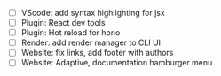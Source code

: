 - [ ] VScode: add syntax highlighting for jsx
- [ ] Plugin: React dev tools
- [ ] Plugin: Hot reload for hono
- [ ] Render: add render manager to CLI UI
- [ ] Website: fix links, add footer with authors
- [ ] Website: Adaptive, documentation hamburger menu
